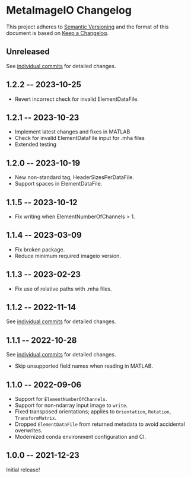 # MetaImageIO Changelog

This project adheres to [Semantic Versioning](http://semver.org/spec/v2.0.0.html)
and the format of this document is based on [Keep a Changelog](http://keepachangelog.com/en/1.0.0/).

## Unreleased

See [individual commits](https://github.com/auneri/metaimageio/compare/v1.2.2...main) for detailed changes.

## 1.2.2 -- 2023-10-25

* Revert incorrect check for invalid ElementDataFile.

## 1.2.1 -- 2023-10-23

* Implement latest changes and fixes in MATLAB
* Check for invalid ElementDataFile input for .mha files
* Extended testing

## 1.2.0 -- 2023-10-19

* New non-standard tag, HeaderSizesPerDataFile.
* Support spaces in ElementDataFile.

## 1.1.5 -- 2023-10-12

* Fix writing when ElementNumberOfChannels > 1.

## 1.1.4 -- 2023-03-09

* Fix broken package.
* Reduce minimum required imageio version.

## 1.1.3 -- 2023-02-23

* Fix use of relative paths with .mha files.

## 1.1.2 -- 2022-11-14

See [individual commits](https://github.com/auneri/metaimageio/compare/v1.1.1...v1.1.2) for detailed changes.

## 1.1.1 -- 2022-10-28

See [individual commits](https://github.com/auneri/metaimageio/compare/v1.1.0...v1.1.1) for detailed changes.

* Skip unsupported field names when reading in MATLAB.

## 1.1.0 -- 2022-09-06

* Support for `ElementNumberOfChannels`.
* Support for non-ndarray input image to `write`.
* Fixed transposed orientations; applies to `Orientation`, `Rotation`, `TransformMatrix`.
* Dropped `ElementDataFile` from returned metadata to avoid accidental overwrites.
* Modernized conda environment configuration and CI.

## 1.0.0 -- 2021-12-23

Initial release!
